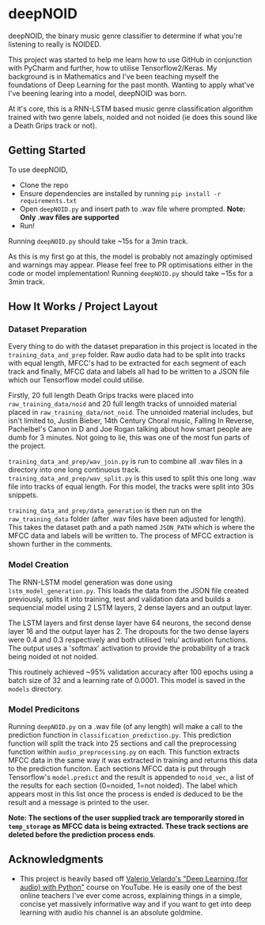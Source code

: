 # deepNOID

deepNOID, the binary music genre classifier to determine if what you're listening to really is NOIDED.

This project was started to help me learn how to use GitHub in conjunction with PyCharm and further, how to utilise Tensorflow2/Keras. 
My background is in Mathematics and I've been teaching myself the foundations of Deep Learning for the past month. Wanting to apply what've I've beening learing into a model, deepNOID was born. 

At it's core, this is a RNN-LSTM based music genre classification algorithm trained with two genre labels, noided and not noided (ie does this sound like a Death Grips track or not).


## Getting Started

To use deepNOID,

- Clone the repo
- Ensure dependencies are installed by running `pip install -r requirements.txt`
- Open `deepNOID.py` and insert path to .wav file where prompted. **Note: Only .wav files are supported**
- Run!

Running `deepNOID.py` should take ~15s for a 3min track.

As this is my first go at this, the model is probably not amazingly optimised and warnings may appear. Please feel free to PR optimisations either in the code or model implementation! Running `deepNOID.py` should take ~15s for a 3min track.


## How It Works / Project Layout

### Dataset Preparation

Every thing to do with the dataset preparation in this project is located in the `training_data_and_prep` folder. Raw audio data had to be split into tracks with equal length,  MFCC's had to be extracted for each segment of each track and finally, MFCC data and labels all had to be written to a JSON file which our Tensorflow model could utilise. 

Firstly, 20 full length Death Grips tracks were placed into `raw_training_data/noid` and 20 full length tracks of unnoided material placed in `raw_training_data/not_noid`. The unnoided material includes, but isn't limited to, Justin Bieber, 14th Century Choral music, Falling In Reverse, Pachelbel's Canon in D and Joe Rogan talking about how smart people are dumb for 3 minutes. Not going to lie, this was one of the most fun parts of the project.

`training_data_and_prep/wav_join.py` is run to combine all .wav files in a directory into one long continuous track. `training_data_and_prep/wav_split.py` is this used to split this one long .wav file into tracks of equal length. For this model, the tracks were split into 30s snippets.

`training_data_and_prep/data_generation` is then run on the `raw_training_data` folder (after .wav files have been adjusted for length). This takes the dataset path and a path named `JSON_PATH` which is where the MFCC data and labels will be written to. The process of MFCC extraction is shown further in the comments.

### Model Creation

The RNN-LSTM model generation was done using `lstm_model_generation.py`. This loads the data from the JSON file created previously, splits it into training, test and validation data and builds a sequencial model using 2 LSTM layers, 2 dense layers and an output layer. 

The LSTM layers and first dense layer have 64 neurons, the second dense layer 16 and the output layer has 2. The dropouts for the two dense layers were 0.4 and 0.3 respectively and both utilised 'relu' activation functions. The output uses a 'softmax' activation to provide the probability of a track being noided ot not noided.

This routinely achieved ~95% validation accuracy after 100 epochs using a batch size of 32 and a learning rate of 0.0001. This model is saved in the `models` directory.


### Model Predicitons

Running `deepNOID.py` on a .wav file (of any length) will make a call to the prediction function in `classification_prediction.py`. This prediction function will split the track into 25 sections and call the preprocessing function within `audio_preprocessing.py` on each. This function extracts MFCC data in the same way it was extracted in training and returns this data to the prediction funciton. Each sections MFCC data is put through Tensorflow's `model.predict` and the result is appended to `noid_vec`, a list of the results for each section (0=noided, 1=not noided). The label which appears most in this list once the process is ended is deduced to be the result and a message is printed to the user.

**Note: The sections of the user supplied track are temporarily stored in `temp_storage` as MFCC data is being extracted. These track sections are deleted before the prediction process ends**.


## Acknowledgments

* This project is heavily based off [Valerio Velardo's "Deep Learning (for audio) with Python"](https://www.youtube.com/watch?v=fMqL5vckiU0&list=PL-wATfeyAMNrtbkCNsLcpoAyBBRJZVlnf) course on YouTube. He is easily one of the best online teachers I've ever come across, explaining things in a simple, concise yet massively informative way and if you want to get into deep learning with audio his channel is an absolute goldmine.
